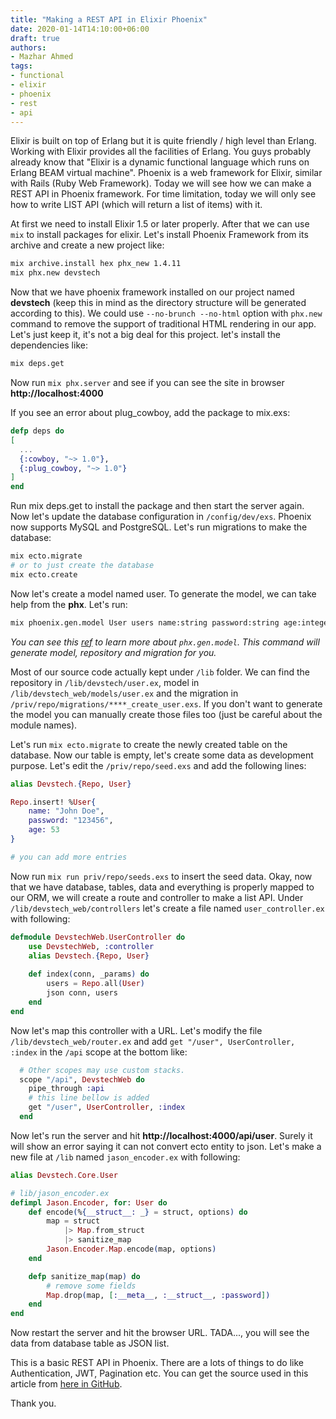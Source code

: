 ```yaml
---
title: "Making a REST API in Elixir Phoenix"
date: 2020-01-14T14:10:00+06:00
draft: true
authors:
- Mazhar Ahmed
tags:
- functional
- elixir
- phoenix
- rest
- api
---
```


Elixir is built on top of Erlang but it is quite friendly / high level than Erlang. Working with Elixir provides all the facilities of Erlang. You guys probably already know that "Elixir is a dynamic functional language which runs on Erlang BEAM virtual machine". Phoenix is a web framework for Elixir, similar with Rails (Ruby Web Framework). Today we will see how we can make a REST API in Phoenix framework. For time limitation, today we will only see how to write LIST API (which will return a list of items) with it.

At first we need to install Elixir 1.5 or later properly. After that we can use `mix` to install packages for elixir. Let's install Phoenix Framework from its archive and create a new project like:

```sh
mix archive.install hex phx_new 1.4.11
mix phx.new devstech
```

Now that we have phoenix framework installed on our project named **devstech** (keep this in mind as the directory structure will be generated according to this). We could use `--no-brunch --no-html` option with `phx.new` command to remove the support of traditional HTML rendering in our app. Let's just keep it, it's not a big deal for this project. let's install the dependencies like:

```sh
mix deps.get
```

Now run `mix phx.server` and see if you can see the site in browser **http://localhost:4000**

If you see an error about plug_cowboy, add the package to mix.exs:

```ex
defp deps do 
[
  ... 
  {:cowboy, "~> 1.0"},
  {:plug_cowboy, "~> 1.0"}
]
end
```

Run mix deps.get to install the package and then start the server again. Now let's update the database configuration in `/config/dev/exs`. Phoenix now supports MySQL and PostgreSQL. Let's run migrations to make the database:

```sh
mix ecto.migrate
# or to just create the database
mix ecto.create
```

Now let's create a model named user. To generate the model, we can take help from the **phx**. Let's run:

```sh
mix phoenix.gen.model User users name:string password:string age:integer
```

*You can see this [ref](https://hexdocs.pm/phoenix/Mix.Tasks.Phoenix.Gen.Model.html) to learn more about `phx.gen.model`. This command will generate model, repository and migration for you.*

Most of our source code actually kept under `/lib` folder. We can find the repository in `/lib/devstech/user.ex`, model in `/lib/devstech_web/models/user.ex` and the migration in `/priv/repo/migrations/****_create_user.exs`. If you don't want to generate the model you can manually create those files too (just be careful about the module names).

Let's run `mix ecto.migrate` to create the newly created table on the database. Now our table is empty, let's create some data as development purpose. Let's edit the `/priv/repo/seed.exs` and add the following lines:

```ex
alias Devstech.{Repo, User}

Repo.insert! %User{
    name: "John Doe",
    password: "123456",
    age: 53
}

# you can add more entries
```

Now run `mix run priv/repo/seeds.exs` to insert the seed data. Okay, now that we have database, tables, data and everything is properly mapped to our ORM, we will create a route and controller to make a list API. Under `/lib/devstech_web/controllers` let's create a file named `user_controller.ex` with following:

```ex
defmodule DevstechWeb.UserController do
    use DevstechWeb, :controller
    alias Devstech.{Repo, User}
    
    def index(conn, _params) do
        users = Repo.all(User)
        json conn, users
    end
end
```

Now let's map this controller with a URL. Let's modify the file `/lib/devstech_web/router.ex` and add `get "/user", UserController, :index` in the `/api` scope at the bottom like:

```ex
  # Other scopes may use custom stacks.
  scope "/api", DevstechWeb do
    pipe_through :api
    # this line bellow is added
    get "/user", UserController, :index
  end
```

Now let's run the server and hit **http://localhost:4000/api/user**. Surely it will show an error saying it can not convert ecto entity to json. Let's make a new file at `/lib` named `jason_encoder.ex` with following:

```ex
alias Devstech.Core.User

# lib/jason_encoder.ex
defimpl Jason.Encoder, for: User do
    def encode(%{__struct__: _} = struct, options) do
        map = struct
            |> Map.from_struct
            |> sanitize_map
        Jason.Encoder.Map.encode(map, options)
    end

    defp sanitize_map(map) do
        # remove some fields
        Map.drop(map, [:__meta__, :__struct__, :password])
    end
end

```

Now restart the server and hit the browser URL. TADA..., you will see the data from database table as JSON list.

This is a basic REST API in Phoenix. There are a lots of things to do like Authentication, JWT, Pagination etc. You can get the source used in this article from [here in GitHub](https://github.com/mazhar266/Phoenix-API).

Thank you.
